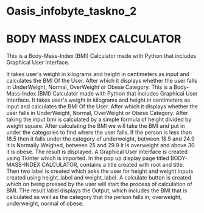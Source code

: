 # Oasis_infobyte_taskno_2
# BODY MASS INDEX CALCULATOR

This is a Body-Mass-Index (BMI) Calculator made with Python that includes Graphical User Interface. 


It takes user's weight in kilograms and height in centimeters as input and calculates the BMI Of the User.
After which it displays whether the user falls in UnderWeight, Normal, OverWeight or Obese Category.
This is a Body-Mass-Index (BMI) Calculator made with Python that includes Graphical User Interface. 
It takes user's weight in kilograms and height in centimeters as input and calculates the BMI Of the User.
After which it displays whether the user falls in UnderWeight, Normal, OverWeight or Obese Category.
After taking the input bmi is calculated by a simple formula of height divided by weight square.
After calculating the BMI we will take the BMI and put in under the categories to find where the user falls.
If the person is less than 18.5 then it falls under the category of underweight, between 18.5 and 24.9 it is Normally Weighed, between 25 and 29.9 it is overweight and above 30 it is obese.
The result is displayed.
A Graphical User Interface is created using Tkinter which is imported.
In the pop up display page titled BODY-MASS-INDEX CALCULATOR, contains a title created with root and title.
Then two label is created which asks the user for height and weight inputs created using height_label and weight_label.
A calculate button is created which on being pressed by the user will start the process of calculation of BMI.
THe result label displays the Output, which includes the BMI that is calculated as well as the category that the person falls in; overweight, underweight, normal of obese.
